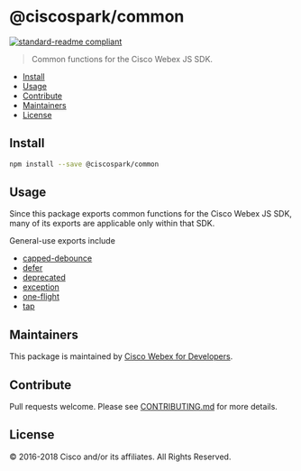 # @ciscospark/common

[![standard-readme compliant](https://img.shields.io/badge/readme%20style-standard-brightgreen.svg?style=flat-square)](https://github.com/RichardLitt/standard-readme)

> Common functions for the Cisco Webex JS SDK.

- [Install](#install)
- [Usage](#usage)
- [Contribute](#contribute)
- [Maintainers](#maintainers)
- [License](#license)

## Install

```bash
npm install --save @ciscospark/common
```

## Usage

Since this package exports common functions for the Cisco Webex JS SDK, many of its exports are applicable only within that SDK.

General-use exports include

- [capped-debounce](./src/capped-debounce.js)
- [defer](./src/defer.js)
- [deprecated](./src/deprecated.js)
- [exception](./src/exception.js)
- [one-flight](./src/one-flight.js)
- [tap](./src/tap.js)

## Maintainers

This package is maintained by [Cisco Webex for Developers](https://developer.webex.com/).

## Contribute

Pull requests welcome. Please see [CONTRIBUTING.md](../../CONTRIBUTING.md) for more details.

## License

© 2016-2018 Cisco and/or its affiliates. All Rights Reserved.
